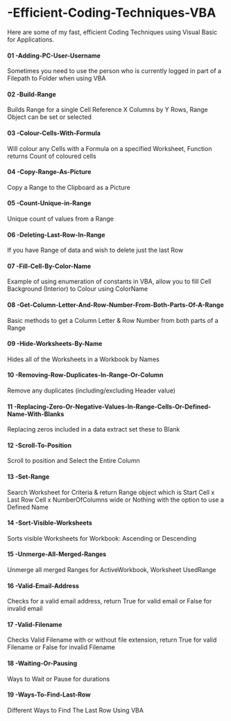 # -Efficient-Coding-Techniques-VBA
Here are some of my fast, efficient Coding Techniques using Visual Basic for Applications.

#### 01 -Adding-PC-User-Username
Sometimes you need to use the person who is currently logged in part of a Filepath to Folder when using VBA

#### 02 -Build-Range
Builds Range for a single Cell Reference X Columns by Y Rows, Range Object can be set or selected

#### 03 -Colour-Cells-With-Formula
Will colour any Cells with a Formula on a specified Worksheet, Function returns Count of coloured cells

#### 04 -Copy-Range-As-Picture
Copy a Range to the Clipboard as a Picture

#### 05 -Count-Unique-in-Range
Unique count of values from a Range

#### 06 -Deleting-Last-Row-In-Range
If you have Range of data and wish to delete just the last Row

#### 07 -Fill-Cell-By-Color-Name
Example of using enumeration of constants in VBA, allow you to fill Cell Background (Interior) to Colour using ColorName

#### 08 -Get-Column-Letter-And-Row-Number-From-Both-Parts-Of-A-Range
Basic methods to get a Column Letter & Row Number from both parts of a Range

#### 09 -Hide-Worksheets-By-Name
Hides all of the Worksheets in a Workbook by Names

#### 10 -Removing-Row-Duplicates-In-Range-Or-Column
Remove any duplicates (including/excluding Header value)

#### 11 -Replacing-Zero-Or-Negative-Values-In-Range-Cells-Or-Defined-Name-With-Blanks
Replacing zeros included in a data extract set these to Blank

#### 12 -Scroll-To-Position
Scroll to position and Select the Entire Column

#### 13 -Set-Range
Search Worksheet for Criteria & return Range object which is Start Cell x Last Row Cell x NumberOfColumns wide or Nothing with the option to use a Defined Name

#### 14 -Sort-Visible-Worksheets
Sorts visible Worksheets for Workbook: Ascending or Descending

#### 15 -Unmerge-All-Merged-Ranges
Unmerge all merged Ranges for ActiveWorkbook, Worksheet UsedRange

#### 16 -Valid-Email-Address
Checks for a valid email address, return True for valid email or False for invalid email

#### 17 -Valid-Filename
Checks Valid Filename with or without file extension, return True for valid Filename or False for invalid Filename

#### 18 -Waiting-Or-Pausing
Ways to Wait or Pause for durations

#### 19 -Ways-To-Find-Last-Row
Different Ways to Find The Last Row Using VBA

